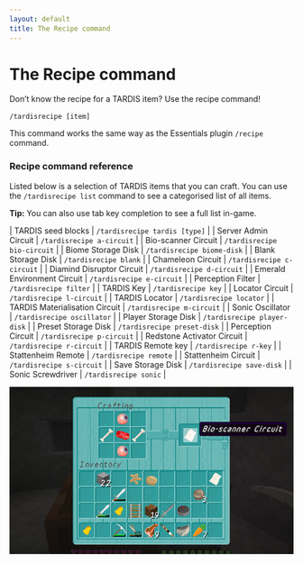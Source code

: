 ```yaml
---
layout: default
title: The Recipe command
---
```


# The Recipe command

Don’t know the recipe for a TARDIS item? Use the recipe command!

    /tardisrecipe [item]

This command works the same way as the Essentials plugin `/recipe` command.

### Recipe command reference

Listed below is a selection of TARDIS items that you can craft. You can use the `/tardisrecipe list` command to see a categorised list of all items.

**Tip:** You can also use tab key completion to see a full list in-game.

| TARDIS seed blocks | `/tardisrecipe tardis [type]` |
| Server Admin Circuit | `/tardisrecipe a-circuit` |
| Bio-scanner Circuit | `/tardisrecipe bio-circuit` |
| Biome Storage Disk | `/tardisrecipe biome-disk` |
| Blank Storage Disk | `/tardisrecipe blank` |
| Chameleon Circuit | `/tardisrecipe c-circuit` |
| Diamind Disruptor Circuit | `/tardisrecipe d-circuit` |
| Emerald Environment Circuit | `/tardisrecipe e-circuit` |
| Perception Filter | `/tardisrecipe filter` |
| TARDIS Key | `/tardisrecipe key` |
| Locator Circuit | `/tardisrecipe l-circuit` |
| TARDIS Locator | `/tardisrecipe locator` |
| TARDIS Materialisation Circuit | `/tardisrecipe m-circuit` |
| Sonic Oscillator | `/tardisrecipe oscillator` |
| Player Storage Disk | `/tardisrecipe player-disk` |
| Preset Storage Disk | `/tardisrecipe preset-disk` |
| Perception Circuit | `/tardisrecipe p-circuit` |
| Redstone Activator Circuit | `/tardisrecipe r-circuit` |
| TARDIS Remote key | `/tardisrecipe r-key` |
| Stattenheim Remote | `/tardisrecipe remote` |
| Stattenheim Circuit | `/tardisrecipe s-circuit` |
| Save Storage Disk | `/tardisrecipe save-disk` |
| Sonic Screwdriver | `/tardisrecipe sonic` |

![Recipe GUI](images/docs/recipe.jpg)

